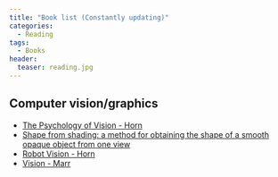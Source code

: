 ```yaml
---
title: "Book list (Constantly updating)"
categories:
  - Reading
tags:
  - Books
header:
  teaser: reading.jpg
---
```


## Computer vision/graphics

* [The Psychology of Vision - Horn]()
* [Shape from shading: a method for obtaining the shape of a smooth opaque object from one view](http://people.csail.mit.edu/bkph/AIM/AITR-232-OPT.pdf)
* [Robot Vision - Horn](http://www.goodreads.com/book/show/377257.Robot_Vision)
* [Vision - Marr]()

